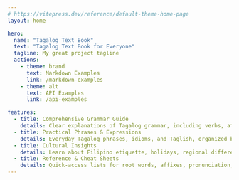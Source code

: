 ```yaml
---
# https://vitepress.dev/reference/default-theme-home-page
layout: home

hero:
  name: "Tagalog Text Book"
  text: "Tagalog Text Book for Everyone"
  tagline: My great project tagline
  actions:
    - theme: brand
      text: Markdown Examples
      link: /markdown-examples
    - theme: alt
      text: API Examples
      link: /api-examples

features:
  - title: Comprehensive Grammar Guide
    details: Clear explanations of Tagalog grammar, including verbs, affixes, focus system, and sentence structure, with examples and tables.
  - title: Practical Phrases & Expressions
    details: Everyday Tagalog phrases, idioms, and Taglish, organized by context with English translations for real-life communication.
  - title: Cultural Insights
    details: Learn about Filipino etiquette, holidays, regional differences, and language history to understand the cultural context of Tagalog.
  - title: Reference & Cheat Sheets
    details: Quick-access lists for root words, affixes, pronunciation, and grammar rules to support efficient learning and review.
---
```



